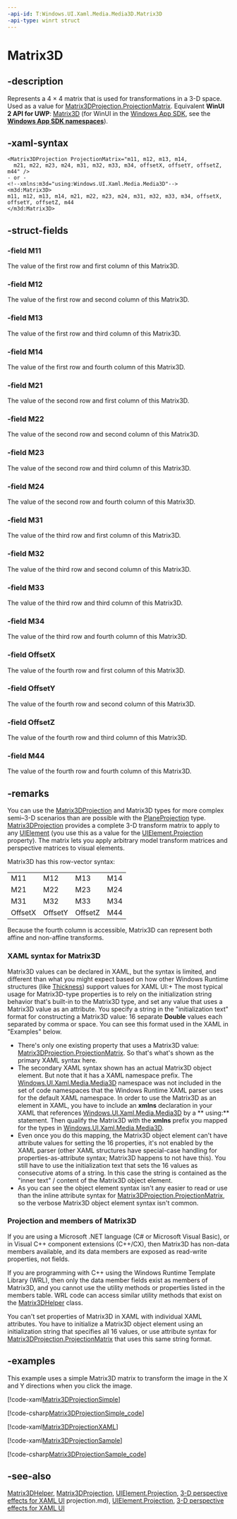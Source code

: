 ```yaml
---
-api-id: T:Windows.UI.Xaml.Media.Media3D.Matrix3D
-api-type: winrt struct
---
```


<!-- Structure syntax.
public struct Matrix3D 
-->

# Matrix3D

## -description
Represents a 4 × 4 matrix that is used for transformations in a 3-D space. Used as a value for [Matrix3DProjection.ProjectionMatrix](../windows.ui.xaml.media/matrix3dprojection_projectionmatrix.md).
Equivalent **WinUI 2 API for UWP**: [Matrix3D](/windows/winui/api/microsoft.ui.xaml.media.media3d.matrix3d) (for WinUI in the [Windows App SDK](/windows/apps/windows-app-sdk/), see the **[Windows App SDK namespaces](/windows/windows-app-sdk/api/winrt/)**).

## -xaml-syntax
```xaml
<Matrix3DProjection ProjectionMatrix="m11, m12, m13, m14, 
  m21, m22, m23, m24, m31, m32, m33, m34, offsetX, offsetY, offsetZ, m44" />
- or -
<!--xmlns:m3d="using:Windows.UI.Xaml.Media.Media3D"-->
<m3d:Matrix3D>
m11, m12, m13, m14, m21, m22, m23, m24, m31, m32, m33, m34, offsetX, offsetY, offsetZ, m44
</m3d:Matrix3D>
```



## -struct-fields

### -field M11
The value of the first row and first column of this Matrix3D.
    

### -field M12
The value of the first row and second column of this Matrix3D.
    

### -field M13
The value of the first row and third column of this Matrix3D.
    

### -field M14
The value of the first row and fourth column of this Matrix3D.
    

### -field M21
The value of the second row and first column of this Matrix3D.
    

### -field M22
The value of the second row and second column of this Matrix3D.
    

### -field M23
The value of the second row and third column of this Matrix3D.
    

### -field M24
The value of the second row and fourth column of this Matrix3D.
    

### -field M31
The value of the third row and first column of this Matrix3D.
    

### -field M32
The value of the third row and second column of this Matrix3D.
    

### -field M33
The value of the third row and third column of this Matrix3D.
    

### -field M34
The value of the third row and fourth column of this Matrix3D.
    

### -field OffsetX
The value of the fourth row and first column of this Matrix3D.
    

### -field OffsetY
The value of the fourth row and second column of this Matrix3D.
    

### -field OffsetZ
The value of the fourth row and third column of this Matrix3D.
    

### -field M44
The value of the fourth row and fourth column of this Matrix3D.
    

## -remarks
You can use the [Matrix3DProjection](../windows.ui.xaml.media/matrix3dprojection.md) and Matrix3D types for more complex semi–3-D scenarios than are possible with the [PlaneProjection](../windows.ui.xaml.media/planeprojection.md) type. [Matrix3DProjection](../windows.ui.xaml.media/matrix3dprojection.md) provides a complete 3-D transform matrix to apply to any [UIElement](../windows.ui.xaml/uielement.md) (you use this as a value for the [UIElement.Projection](../windows.ui.xaml/uielement_projection.md) property). The matrix lets you apply arbitrary model transform matrices and perspective matrices to visual elements.

Matrix3D has this row-vector syntax:<table>
   <tr><td>M11</td><td>M12</td><td>M13</td><td>M14</td></tr>
   <tr><td>M21</td><td>M22</td><td>M23</td><td>M24</td></tr>
   <tr><td>M31</td><td>M32</td><td>M33</td><td>M34</td></tr>
   <tr><td>OffsetX</td><td>OffsetY</td><td>OffsetZ</td><td>M44</td></tr>
</table>

Because the fourth column is accessible, Matrix3D can represent both affine and non-affine transforms.

### XAML syntax for **Matrix3D**

Matrix3D values can be declared in XAML, but the syntax is limited, and different than what you might expect based on how other Windows Runtime structures (like [Thickness](../windows.ui.xaml/thickness.md)) support values for XAML UI:+ The most typical usage for Matrix3D-type properties is to rely on the initialization string behavior that's built-in to the Matrix3D type, and set any value that uses a Matrix3D value as an attribute. You specify a string in the "initialization text" format for constructing a Matrix3D value: 16 separate **Double** values each separated by comma or space. You can see this format used in the XAML in "Examples" below.
+ There's only one existing property that uses a Matrix3D value: [Matrix3DProjection.ProjectionMatrix](../windows.ui.xaml.media/matrix3dprojection_projectionmatrix.md). So that's what's shown as the primary XAML syntax here.
+ The secondary XAML syntax shown has an actual Matrix3D object element. But note that it has a XAML namespace prefix. The [Windows.UI.Xaml.Media.Media3D](windows_ui_xaml_media_media3d.md) namespace was not included in the set of code namespaces that the Windows Runtime XAML parser uses for the default XAML namespace. In order to use the Matrix3D as an element in XAML, you have to include an **xmlns** declaration in your XAML that references [Windows.UI.Xaml.Media.Media3D](windows_ui_xaml_media_media3d.md) by a ** using:** statement. Then qualify the Matrix3D with the **xmlns** prefix you mapped for the types in [Windows.UI.Xaml.Media.Media3D](windows_ui_xaml_media_media3d.md).
+ Even once you do this mapping, the Matrix3D object element can't have attribute values for setting the 16 properties, it's not enabled by the XAML parser (other XAML structures have special-case handling for properties-as-attribute syntax; Matrix3D happens to not have this). You still have to use the initialization text that sets the 16 values as consecutive atoms of a string. In this case the string is contained as the "inner text" / content of the Matrix3D object element.
+ As you can see the object element syntax isn't any easier to read or use than the inline attribute syntax for [Matrix3DProjection.ProjectionMatrix](../windows.ui.xaml.media/matrix3dprojection_projectionmatrix.md), so the verbose Matrix3D object element syntax isn't common.


### Projection and members of Matrix3D

If you are using a Microsoft .NET language (C# or Microsoft Visual Basic), or in Visual C++ component extensions (C++/CX), then Matrix3D has non-data members available, and its data members are exposed as read-write properties, not fields.

If you are programming with C++ using the Windows Runtime Template Library (WRL), then only the data member fields exist as members of Matrix3D, and you cannot use the utility methods or properties listed in the members table. WRL code can access similar utility methods that exist on the [Matrix3DHelper](matrix3dhelper.md) class.

You can't set properties of Matrix3D in XAML with individual XAML attributes. You have to initialize a Matrix3D object element using an initialization string that specifies all 16 values, or use attribute syntax for [Matrix3DProjection.ProjectionMatrix](../windows.ui.xaml.media/matrix3dprojection_projectionmatrix.md) that uses this same string format.

## -examples
This example uses a simple Matrix3D matrix to transform the image in the X and Y directions when you click the image.



[!code-xaml[Matrix3DProjectionSimple](../windows.ui.xaml.media/code/Matrix3DProjectionSimple/csharp/MainPage.xaml#SnippetMatrix3DProjectionSimple)]

[!code-csharp[Matrix3DProjectionSimple_code](../windows.ui.xaml.media/code/Matrix3DProjectionSimple/csharp/MainPage.xaml.cs#SnippetMatrix3DProjectionSimple_code)]



[!code-xaml[Matrix3DProjectionXAML](../windows.ui.xaml.media/code/Matrix3DProjectionXAML/csharp/MainPage.xaml#SnippetMatrix3DProjectionXAML)]



[!code-xaml[Matrix3DProjectionSample](../windows.ui.xaml.media/code/Matrix3DProjectionSample/csharp/MainPage.xaml#SnippetMatrix3DProjectionSample)]

[!code-csharp[Matrix3DProjectionSample_code](../windows.ui.xaml.media/code/Matrix3DProjectionSample/csharp/MainPage.xaml.cs#SnippetMatrix3DProjectionSample_code)]

## -see-also
[Matrix3DHelper](matrix3dhelper.md), [Matrix3DProjection](../windows.ui.xaml.media/matrix3dprojection.md), [UIElement.Projection](../windows.ui.xaml/uielement_projection.md), [3-D perspective effects for XAML UI](/windows/uwp/graphics/3-d-perspective-effects)
projection.md), [UIElement.Projection](../windows.ui.xaml/uielement_projection.md), [3-D perspective effects for XAML UI](/windows/uwp/graphics/3-d-perspective-effects)
